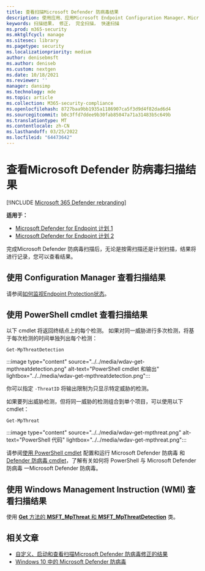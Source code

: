 ```yaml
---
title: 查看扫描Microsoft Defender 防病毒结果
description: 使用应用、应用Microsoft Endpoint Configuration Manager、Microsoft Intune或Windows 安全中心扫描结果
keywords: 扫描结果， 修正， 完全扫描， 快速扫描
ms.prod: m365-security
ms.mktglfcycl: manage
ms.sitesec: library
ms.pagetype: security
ms.localizationpriority: medium
author: denisebmsft
ms.author: deniseb
ms.custom: nextgen
ms.date: 10/18/2021
ms.reviewer: ''
manager: dansimp
ms.technology: mde
ms.topic: article
ms.collection: M365-security-compliance
ms.openlocfilehash: 8727baa9bb1935a1186907ca5f3d9d4f82dad6d4
ms.sourcegitcommit: b0c3ffd7ddee9b30fab85047a71a31483b5c649b
ms.translationtype: MT
ms.contentlocale: zh-CN
ms.lasthandoff: 03/25/2022
ms.locfileid: "64473642"
---
```

# <a name="review-microsoft-defender-antivirus-scan-results"></a>查看Microsoft Defender 防病毒扫描结果

[!INCLUDE [Microsoft 365 Defender rebranding](../../includes/microsoft-defender.md)]


**适用于：**
- [Microsoft Defender for Endpoint 计划 1](https://go.microsoft.com/fwlink/p/?linkid=2154037)
- [Microsoft Defender for Endpoint 计划 2](https://go.microsoft.com/fwlink/p/?linkid=2154037)

完成Microsoft Defender 防病毒扫描后，无论是按需扫描还是计划扫描，结果将[](run-scan-microsoft-defender-antivirus.md)进行记录，您可以查看[](scheduled-catch-up-scans-microsoft-defender-antivirus.md)结果。 


## <a name="use-configuration-manager-to-review-scan-results"></a>使用 Configuration Manager 查看扫描结果

请参阅[如何监视Endpoint Protection状态](/configmgr/protect/deploy-use/monitor-endpoint-protection)。

## <a name="use-powershell-cmdlets-to-review-scan-results"></a>使用 PowerShell cmdlet 查看扫描结果

以下 cmdlet 将返回终结点上的每个检测。 如果对同一威胁进行多次检测，将基于每次检测的时间单独列出每个检测：

```PowerShell
Get-MpThreatDetection
```

:::image type="content" source="../../media/wdav-get-mpthreatdetection.png" alt-text="PowerShell cmdlet 和输出" lightbox="../../media/wdav-get-mpthreatdetection.png":::

你可以指定 `-ThreatID` 将输出限制为只显示特定威胁的检测。

如果要列出威胁检测，但将同一威胁的检测组合到单个项目，可以使用以下 cmdlet：

```PowerShell
Get-MpThreat
```

:::image type="content" source="../../media/wdav-get-mpthreat.png" alt-text="PowerShell 代码" lightbox="../../media/wdav-get-mpthreat.png":::

请参阅[使用 PowerShell cmdlet](use-powershell-cmdlets-microsoft-defender-antivirus.md) 配置和运行 Microsoft Defender 防病毒 和 [Defender 防病毒 cmdlet](/powershell/module/defender/)，了解有关如何将 PowerShell 与 Microsoft Defender 防病毒 一Microsoft Defender 防病毒。

## <a name="use-windows-management-instruction-wmi-to-review-scan-results"></a>使用 Windows Management Instruction (WMI) 查看扫描结果

使用 [**Get** 方法的 **MSFT_MpThreat** 和 **MSFT_MpThreatDetection**](/previous-versions/windows/desktop/defender/windows-defender-wmiv2-apis-portal) 类。


## <a name="related-articles"></a>相关文章

- [自定义、启动和查看扫描Microsoft Defender 防病毒修正的结果](customize-run-review-remediate-scans-microsoft-defender-antivirus.md)
- [Windows 10 中的 Microsoft Defender 防病毒](microsoft-defender-antivirus-in-windows-10.md)

